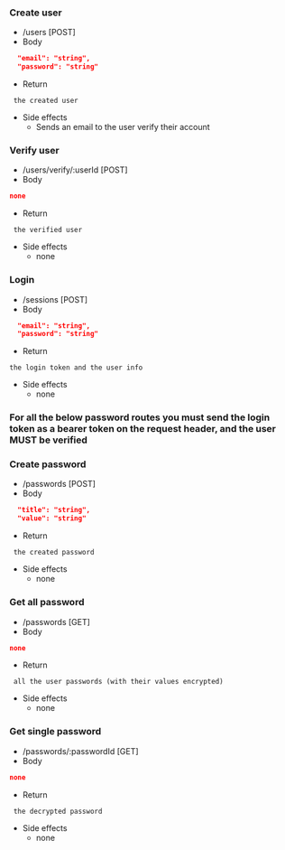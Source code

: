 ### Create user

- /users [POST]
- Body

```json
  "email": "string",
  "password": "string"
```

- Return

```
 the created user
```

- Side effects
  - Sends an email to the user verify their account

### Verify user

- /users/verify/:userId [POST]
- Body

```json
none
```

- Return

```
 the verified user
```

- Side effects
  - none

### Login

- /sessions [POST]
- Body

```json
  "email": "string",
  "password": "string"
```

- Return

```
the login token and the user info
```

- Side effects
  - none

### For all the below password routes you must send the login token as a bearer token on the request header, and the user MUST be verified

### Create password

- /passwords [POST]
- Body

```json
  "title": "string",
  "value": "string"
```

- Return

```
 the created password
```

- Side effects
  - none

### Get all password

- /passwords [GET]
- Body

```json
none
```

- Return

```
 all the user passwords (with their values encrypted)
```

- Side effects
  - none

### Get single password

- /passwords/:passwordId [GET]
- Body

```json
none
```

- Return

```
 the decrypted password
```

- Side effects
  - none
